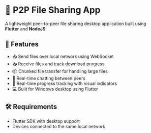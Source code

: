 # 📁 P2P File Sharing App

A lightweight peer-to-peer file sharing desktop application built using **Flutter** and **NodeJS**.

## 🚀 Features

- 📤 Send files over local network using WebSocket
- 📥 Receive files and track download progress
- 📦 Chunked file transfer for handling large files
- 💬 Real-time chatting between peers
- 🧭 Real-time progress tracking with visual indicators
- 💻 Built for Windows desktop using Flutter

## 🛠️ Requirements

- Flutter SDK with desktop support
- Devices connected to the same local network

